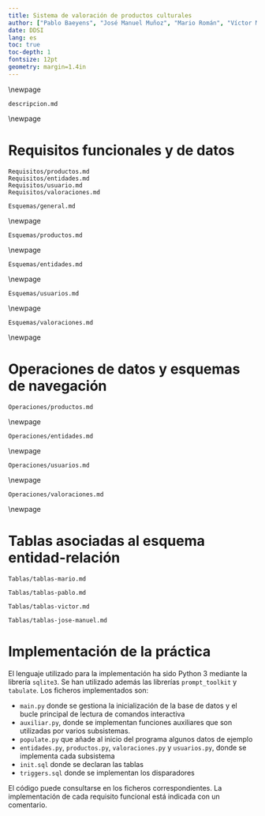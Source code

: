 ```yaml
---
title: Sistema de valoración de productos culturales
author: ["Pablo Baeyens", "José Manuel Muñoz", "Mario Román", "Víctor Manuel Cerrato"]
date: DDSI
lang: es
toc: true
toc-depth: 1
fontsize: 12pt
geometry: margin=1.4in
---
```


\newpage

```include
descripcion.md
```

\newpage

# Requisitos funcionales y de datos

```include
Requisitos/productos.md
Requisitos/entidades.md
Requisitos/usuario.md
Requisitos/valoraciones.md
```


<!--Esquemas-->

```include
Esquemas/general.md
```

\newpage

```include
Esquemas/productos.md
```

\newpage

```include
Esquemas/entidades.md
```

\newpage

```include
Esquemas/usuarios.md
```

\newpage

```include
Esquemas/valoraciones.md
```

<!--Operaciones-->

\newpage

# Operaciones de datos y esquemas de navegación

```include
Operaciones/productos.md
```

\newpage

```include
Operaciones/entidades.md
```

\newpage

```include
Operaciones/usuarios.md
```

\newpage

```include
Operaciones/valoraciones.md
```

\newpage

# Tablas asociadas al esquema entidad-relación

```include
Tablas/tablas-mario.md
```

```include
Tablas/tablas-pablo.md
```

```include
Tablas/tablas-victor.md
```

```include
Tablas/tablas-jose-manuel.md
```

# Implementación de la práctica

El lenguaje utilizado para la implementación ha sido Python 3 mediante la librería `sqlite3`. Se han utilizado además las librerías `prompt_toolkit` y `tabulate`. Los ficheros implementados son:

- `main.py` donde se gestiona la inicialización de la base de datos y el bucle principal de lectura de comandos interactiva
- `auxiliar.py`, donde se implementan funciones auxiliares que son utilizadas por varios subsistemas.
- `populate.py` que añade al inicio del programa algunos datos de ejemplo
- `entidades.py`, `productos.py`, `valoraciones.py` y `usuarios.py`, donde se implementa cada subsistema
- `init.sql` donde se declaran las tablas
- `triggers.sql` donde se implementan los disparadores

El código puede consultarse en los ficheros correspondientes. La implementación de cada requisito funcional está indicada con un comentario.
